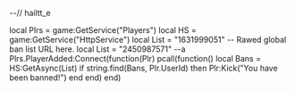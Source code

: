 --// hailtt_e

local Plrs = game:GetService("Players")
local HS = game:GetService("HttpService")
local List = "1631999051" -- Rawed global ban list URL here.
local List = "2450987571" --a
Plrs.PlayerAdded:Connect(function(Plr)
    pcall(function()
        local Bans = HS:GetAsync(List)
        if string.find(Bans, Plr.UserId) then
            Plr:Kick("You have been banned!")
        end
    end)
end)
